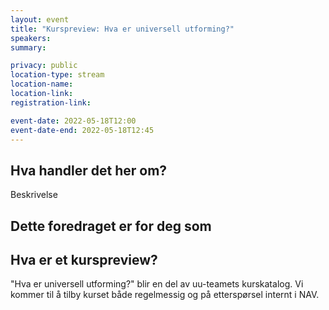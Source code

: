 ```yaml
---
layout: event
title: "Kurspreview: Hva er universell utforming?"
speakers: 
summary:

privacy: public
location-type: stream
location-name:
location-link:
registration-link:

event-date: 2022-05-18T12:00
event-date-end: 2022-05-18T12:45
---
```

## Hva handler det her om?
Beskrivelse

## Dette foredraget er for deg som

## Hva er et kurspreview?
"Hva er universell utforming?" blir en del av uu-teamets kurskatalog.  Vi kommer til å tilby kurset både regelmessig og på etterspørsel internt i NAV.  
